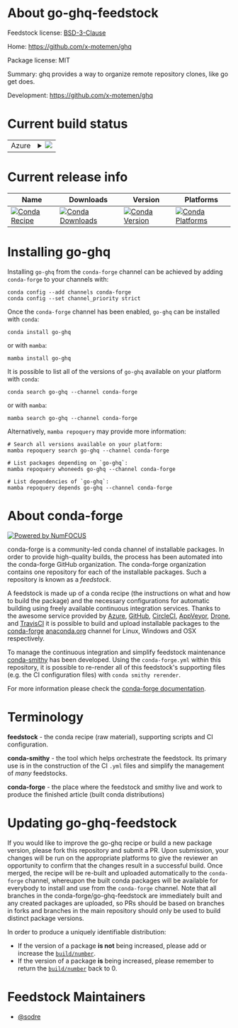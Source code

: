 About go-ghq-feedstock
======================

Feedstock license: [BSD-3-Clause](https://github.com/conda-forge/go-ghq-feedstock/blob/main/LICENSE.txt)

Home: https://github.com/x-motemen/ghq

Package license: MIT

Summary: ghq provides a way to organize remote repository clones, like go get does.

Development: https://github.com/x-motemen/ghq

Current build status
====================


<table>
    
  <tr>
    <td>Azure</td>
    <td>
      <details>
        <summary>
          <a href="https://dev.azure.com/conda-forge/feedstock-builds/_build/latest?definitionId=9705&branchName=main">
            <img src="https://dev.azure.com/conda-forge/feedstock-builds/_apis/build/status/go-ghq-feedstock?branchName=main">
          </a>
        </summary>
        <table>
          <thead><tr><th>Variant</th><th>Status</th></tr></thead>
          <tbody><tr>
              <td>linux_64</td>
              <td>
                <a href="https://dev.azure.com/conda-forge/feedstock-builds/_build/latest?definitionId=9705&branchName=main">
                  <img src="https://dev.azure.com/conda-forge/feedstock-builds/_apis/build/status/go-ghq-feedstock?branchName=main&jobName=linux&configuration=linux%20linux_64_" alt="variant">
                </a>
              </td>
            </tr><tr>
              <td>osx_64</td>
              <td>
                <a href="https://dev.azure.com/conda-forge/feedstock-builds/_build/latest?definitionId=9705&branchName=main">
                  <img src="https://dev.azure.com/conda-forge/feedstock-builds/_apis/build/status/go-ghq-feedstock?branchName=main&jobName=osx&configuration=osx%20osx_64_" alt="variant">
                </a>
              </td>
            </tr><tr>
              <td>win_64</td>
              <td>
                <a href="https://dev.azure.com/conda-forge/feedstock-builds/_build/latest?definitionId=9705&branchName=main">
                  <img src="https://dev.azure.com/conda-forge/feedstock-builds/_apis/build/status/go-ghq-feedstock?branchName=main&jobName=win&configuration=win%20win_64_" alt="variant">
                </a>
              </td>
            </tr>
          </tbody>
        </table>
      </details>
    </td>
  </tr>
</table>

Current release info
====================

| Name | Downloads | Version | Platforms |
| --- | --- | --- | --- |
| [![Conda Recipe](https://img.shields.io/badge/recipe-go--ghq-green.svg)](https://anaconda.org/conda-forge/go-ghq) | [![Conda Downloads](https://img.shields.io/conda/dn/conda-forge/go-ghq.svg)](https://anaconda.org/conda-forge/go-ghq) | [![Conda Version](https://img.shields.io/conda/vn/conda-forge/go-ghq.svg)](https://anaconda.org/conda-forge/go-ghq) | [![Conda Platforms](https://img.shields.io/conda/pn/conda-forge/go-ghq.svg)](https://anaconda.org/conda-forge/go-ghq) |

Installing go-ghq
=================

Installing `go-ghq` from the `conda-forge` channel can be achieved by adding `conda-forge` to your channels with:

```
conda config --add channels conda-forge
conda config --set channel_priority strict
```

Once the `conda-forge` channel has been enabled, `go-ghq` can be installed with `conda`:

```
conda install go-ghq
```

or with `mamba`:

```
mamba install go-ghq
```

It is possible to list all of the versions of `go-ghq` available on your platform with `conda`:

```
conda search go-ghq --channel conda-forge
```

or with `mamba`:

```
mamba search go-ghq --channel conda-forge
```

Alternatively, `mamba repoquery` may provide more information:

```
# Search all versions available on your platform:
mamba repoquery search go-ghq --channel conda-forge

# List packages depending on `go-ghq`:
mamba repoquery whoneeds go-ghq --channel conda-forge

# List dependencies of `go-ghq`:
mamba repoquery depends go-ghq --channel conda-forge
```


About conda-forge
=================

[![Powered by
NumFOCUS](https://img.shields.io/badge/powered%20by-NumFOCUS-orange.svg?style=flat&colorA=E1523D&colorB=007D8A)](https://numfocus.org)

conda-forge is a community-led conda channel of installable packages.
In order to provide high-quality builds, the process has been automated into the
conda-forge GitHub organization. The conda-forge organization contains one repository
for each of the installable packages. Such a repository is known as a *feedstock*.

A feedstock is made up of a conda recipe (the instructions on what and how to build
the package) and the necessary configurations for automatic building using freely
available continuous integration services. Thanks to the awesome service provided by
[Azure](https://azure.microsoft.com/en-us/services/devops/), [GitHub](https://github.com/),
[CircleCI](https://circleci.com/), [AppVeyor](https://www.appveyor.com/),
[Drone](https://cloud.drone.io/welcome), and [TravisCI](https://travis-ci.com/)
it is possible to build and upload installable packages to the
[conda-forge](https://anaconda.org/conda-forge) [anaconda.org](https://anaconda.org/)
channel for Linux, Windows and OSX respectively.

To manage the continuous integration and simplify feedstock maintenance
[conda-smithy](https://github.com/conda-forge/conda-smithy) has been developed.
Using the ``conda-forge.yml`` within this repository, it is possible to re-render all of
this feedstock's supporting files (e.g. the CI configuration files) with ``conda smithy rerender``.

For more information please check the [conda-forge documentation](https://conda-forge.org/docs/).

Terminology
===========

**feedstock** - the conda recipe (raw material), supporting scripts and CI configuration.

**conda-smithy** - the tool which helps orchestrate the feedstock.
                   Its primary use is in the construction of the CI ``.yml`` files
                   and simplify the management of *many* feedstocks.

**conda-forge** - the place where the feedstock and smithy live and work to
                  produce the finished article (built conda distributions)


Updating go-ghq-feedstock
=========================

If you would like to improve the go-ghq recipe or build a new
package version, please fork this repository and submit a PR. Upon submission,
your changes will be run on the appropriate platforms to give the reviewer an
opportunity to confirm that the changes result in a successful build. Once
merged, the recipe will be re-built and uploaded automatically to the
`conda-forge` channel, whereupon the built conda packages will be available for
everybody to install and use from the `conda-forge` channel.
Note that all branches in the conda-forge/go-ghq-feedstock are
immediately built and any created packages are uploaded, so PRs should be based
on branches in forks and branches in the main repository should only be used to
build distinct package versions.

In order to produce a uniquely identifiable distribution:
 * If the version of a package **is not** being increased, please add or increase
   the [``build/number``](https://docs.conda.io/projects/conda-build/en/latest/resources/define-metadata.html#build-number-and-string).
 * If the version of a package **is** being increased, please remember to return
   the [``build/number``](https://docs.conda.io/projects/conda-build/en/latest/resources/define-metadata.html#build-number-and-string)
   back to 0.

Feedstock Maintainers
=====================

* [@sodre](https://github.com/sodre/)

